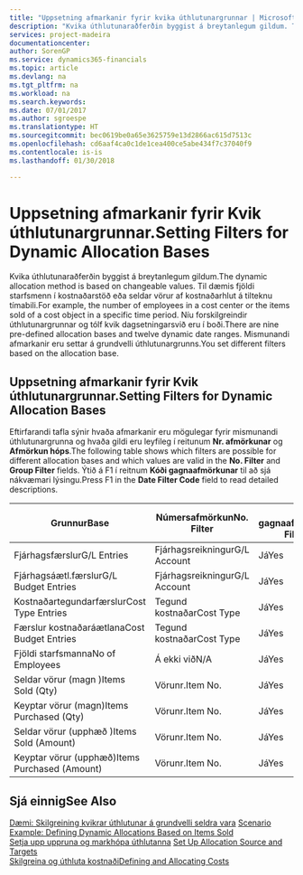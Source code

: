 ```yaml
---
title: "Uppsetning afmarkanir fyrir kvika úthlutunargrunnar | Microsoft Docs"
description: "Kvika úthlutunaraðferðin byggist á breytanlegum gildum. Til dæmis fjöldi starfsmenn í kostnaðarstöð eða seldar vörur af kostnaðarhlut á tilteknu tímabili. Níu forskilgreindir úthlutunargrunnar og tólf kvik dagsetningarsvið eru í boði. Mismunandi afmarkanir eru settar á grundvelli úthlutunargrunns."
services: project-madeira
documentationcenter: 
author: SorenGP
ms.service: dynamics365-financials
ms.topic: article
ms.devlang: na
ms.tgt_pltfrm: na
ms.workload: na
ms.search.keywords: 
ms.date: 07/01/2017
ms.author: sgroespe
ms.translationtype: HT
ms.sourcegitcommit: bec0619be0a65e3625759e13d2866ac615d7513c
ms.openlocfilehash: cd6aaf4ca0c1de1cea400ce5abe434f7c37040f9
ms.contentlocale: is-is
ms.lasthandoff: 01/30/2018

---
```

# <a name="setting-filters-for-dynamic-allocation-bases"></a><span data-ttu-id="ab6e1-106">Uppsetning afmarkanir fyrir Kvik úthlutunargrunnar.</span><span class="sxs-lookup"><span data-stu-id="ab6e1-106">Setting Filters for Dynamic Allocation Bases</span></span>
<span data-ttu-id="ab6e1-107">Kvika úthlutunaraðferðin byggist á breytanlegum gildum.</span><span class="sxs-lookup"><span data-stu-id="ab6e1-107">The dynamic allocation method is based on changeable values.</span></span> <span data-ttu-id="ab6e1-108">Til dæmis fjöldi starfsmenn í kostnaðarstöð eða seldar vörur af kostnaðarhlut á tilteknu tímabili.</span><span class="sxs-lookup"><span data-stu-id="ab6e1-108">For example, the number of employees in a cost center or the items sold of a cost object in a specific time period.</span></span> <span data-ttu-id="ab6e1-109">Níu forskilgreindir úthlutunargrunnar og tólf kvik dagsetningarsvið eru í boði.</span><span class="sxs-lookup"><span data-stu-id="ab6e1-109">There are nine pre-defined allocation bases and twelve dynamic date ranges.</span></span> <span data-ttu-id="ab6e1-110">Mismunandi afmarkanir eru settar á grundvelli úthlutunargrunns.</span><span class="sxs-lookup"><span data-stu-id="ab6e1-110">You set different filters based on the allocation base.</span></span>  

## <a name="setting-filters-for-dynamic-allocation-bases"></a><span data-ttu-id="ab6e1-111">Uppsetning afmarkanir fyrir Kvik úthlutunargrunnar.</span><span class="sxs-lookup"><span data-stu-id="ab6e1-111">Setting Filters for Dynamic Allocation Bases</span></span>  
 <span data-ttu-id="ab6e1-112">Eftirfarandi tafla sýnir hvaða afmarkanir eru mögulegar fyrir mismunandi úthlutunargrunna og hvaða gildi eru leyfileg í reitunum **Nr. afmörkunar** og **Afmörkun hóps**.</span><span class="sxs-lookup"><span data-stu-id="ab6e1-112">The following table shows which filters are possible for different allocation bases and which values are valid in the **No. Filter** and **Group Filter** fields.</span></span> <span data-ttu-id="ab6e1-113">Ýtið á F1 í reitnum **Kóði gagnaafmörkunar** til að sjá nákvæmari lýsingu.</span><span class="sxs-lookup"><span data-stu-id="ab6e1-113">Press F1 in the **Date Filter Code** field to read detailed descriptions.</span></span>  

|<span data-ttu-id="ab6e1-114">**Grunnur**</span><span class="sxs-lookup"><span data-stu-id="ab6e1-114">**Base**</span></span>|<span data-ttu-id="ab6e1-115">**Númersafmörkun**</span><span class="sxs-lookup"><span data-stu-id="ab6e1-115">**No. Filter**</span></span>|<span data-ttu-id="ab6e1-116">**Kóti gagnaafmörkunar**</span><span class="sxs-lookup"><span data-stu-id="ab6e1-116">**Date Filter Code**</span></span>|<span data-ttu-id="ab6e1-117">**Afmörkun kostnaðarstaðar**</span><span class="sxs-lookup"><span data-stu-id="ab6e1-117">**Cost Center Filter**</span></span>|<span data-ttu-id="ab6e1-118">**Afmörkun kostnaðarhlutar**</span><span class="sxs-lookup"><span data-stu-id="ab6e1-118">**Cost Object Filter**</span></span>|<span data-ttu-id="ab6e1-119">**Afmörkun hópa**</span><span class="sxs-lookup"><span data-stu-id="ab6e1-119">**Group Filter**</span></span>|  
|--------------|----------------------------------------|----------------------------------------------|------------------------------------------------|------------------------------------------------|------------------------------------------|  
|<span data-ttu-id="ab6e1-120">Fjárhagsfærslur</span><span class="sxs-lookup"><span data-stu-id="ab6e1-120">G/L Entries</span></span>|<span data-ttu-id="ab6e1-121">Fjárhagsreikningur</span><span class="sxs-lookup"><span data-stu-id="ab6e1-121">G/L Account</span></span>|<span data-ttu-id="ab6e1-122">Já</span><span class="sxs-lookup"><span data-stu-id="ab6e1-122">Yes</span></span>|<span data-ttu-id="ab6e1-123">Já</span><span class="sxs-lookup"><span data-stu-id="ab6e1-123">Yes</span></span>|<span data-ttu-id="ab6e1-124">Já</span><span class="sxs-lookup"><span data-stu-id="ab6e1-124">Yes</span></span>|<span data-ttu-id="ab6e1-125">Á ekki við</span><span class="sxs-lookup"><span data-stu-id="ab6e1-125">N/A</span></span>|  
|<span data-ttu-id="ab6e1-126">Fjárhagsáætl.færslur</span><span class="sxs-lookup"><span data-stu-id="ab6e1-126">G/L Budget Entries</span></span>|<span data-ttu-id="ab6e1-127">Fjárhagsreikningur</span><span class="sxs-lookup"><span data-stu-id="ab6e1-127">G/L Account</span></span>|<span data-ttu-id="ab6e1-128">Já</span><span class="sxs-lookup"><span data-stu-id="ab6e1-128">Yes</span></span>|<span data-ttu-id="ab6e1-129">Já</span><span class="sxs-lookup"><span data-stu-id="ab6e1-129">Yes</span></span>|<span data-ttu-id="ab6e1-130">Já</span><span class="sxs-lookup"><span data-stu-id="ab6e1-130">Yes</span></span>|<span data-ttu-id="ab6e1-131">Heiti fjárhagsáætl.</span><span class="sxs-lookup"><span data-stu-id="ab6e1-131">G/L Budget Name</span></span>|  
|<span data-ttu-id="ab6e1-132">Kostnaðartegundarfærslur</span><span class="sxs-lookup"><span data-stu-id="ab6e1-132">Cost Type Entries</span></span>|<span data-ttu-id="ab6e1-133">Tegund kostnaðar</span><span class="sxs-lookup"><span data-stu-id="ab6e1-133">Cost Type</span></span>|<span data-ttu-id="ab6e1-134">Já</span><span class="sxs-lookup"><span data-stu-id="ab6e1-134">Yes</span></span>|<span data-ttu-id="ab6e1-135">Já</span><span class="sxs-lookup"><span data-stu-id="ab6e1-135">Yes</span></span>|<span data-ttu-id="ab6e1-136">Já</span><span class="sxs-lookup"><span data-stu-id="ab6e1-136">Yes</span></span>|<span data-ttu-id="ab6e1-137">Á ekki við</span><span class="sxs-lookup"><span data-stu-id="ab6e1-137">N/A</span></span>|  
|<span data-ttu-id="ab6e1-138">Færslur kostnaðaráætlana</span><span class="sxs-lookup"><span data-stu-id="ab6e1-138">Cost Budget Entries</span></span>|<span data-ttu-id="ab6e1-139">Tegund kostnaðar</span><span class="sxs-lookup"><span data-stu-id="ab6e1-139">Cost Type</span></span>|<span data-ttu-id="ab6e1-140">Já</span><span class="sxs-lookup"><span data-stu-id="ab6e1-140">Yes</span></span>|<span data-ttu-id="ab6e1-141">Já</span><span class="sxs-lookup"><span data-stu-id="ab6e1-141">Yes</span></span>|<span data-ttu-id="ab6e1-142">Já</span><span class="sxs-lookup"><span data-stu-id="ab6e1-142">Yes</span></span>|<span data-ttu-id="ab6e1-143">Heiti áætlunar</span><span class="sxs-lookup"><span data-stu-id="ab6e1-143">Budget Name</span></span>|  
|<span data-ttu-id="ab6e1-144">Fjöldi starfsmanna</span><span class="sxs-lookup"><span data-stu-id="ab6e1-144">No of Employees</span></span>|<span data-ttu-id="ab6e1-145">Á ekki við</span><span class="sxs-lookup"><span data-stu-id="ab6e1-145">N/A</span></span>|<span data-ttu-id="ab6e1-146">Já</span><span class="sxs-lookup"><span data-stu-id="ab6e1-146">Yes</span></span>|<span data-ttu-id="ab6e1-147">Já</span><span class="sxs-lookup"><span data-stu-id="ab6e1-147">Yes</span></span>|<span data-ttu-id="ab6e1-148">Já</span><span class="sxs-lookup"><span data-stu-id="ab6e1-148">Yes</span></span>|<span data-ttu-id="ab6e1-149">Á ekki við</span><span class="sxs-lookup"><span data-stu-id="ab6e1-149">N/A</span></span>|  
|<span data-ttu-id="ab6e1-150">Seldar vörur (magn )</span><span class="sxs-lookup"><span data-stu-id="ab6e1-150">Items Sold (Qty)</span></span>|<span data-ttu-id="ab6e1-151">Vörunr.</span><span class="sxs-lookup"><span data-stu-id="ab6e1-151">Item No.</span></span>|<span data-ttu-id="ab6e1-152">Já</span><span class="sxs-lookup"><span data-stu-id="ab6e1-152">Yes</span></span>|<span data-ttu-id="ab6e1-153">Já</span><span class="sxs-lookup"><span data-stu-id="ab6e1-153">Yes</span></span>|<span data-ttu-id="ab6e1-154">Já</span><span class="sxs-lookup"><span data-stu-id="ab6e1-154">Yes</span></span>|<span data-ttu-id="ab6e1-155">Birgðabókunarflokkur</span><span class="sxs-lookup"><span data-stu-id="ab6e1-155">Inventory Posting Group</span></span>|  
|<span data-ttu-id="ab6e1-156">Keyptar vörur (magn)</span><span class="sxs-lookup"><span data-stu-id="ab6e1-156">Items Purchased (Qty)</span></span>|<span data-ttu-id="ab6e1-157">Vörunr.</span><span class="sxs-lookup"><span data-stu-id="ab6e1-157">Item No.</span></span>|<span data-ttu-id="ab6e1-158">Já</span><span class="sxs-lookup"><span data-stu-id="ab6e1-158">Yes</span></span>|<span data-ttu-id="ab6e1-159">Já</span><span class="sxs-lookup"><span data-stu-id="ab6e1-159">Yes</span></span>|<span data-ttu-id="ab6e1-160">Já</span><span class="sxs-lookup"><span data-stu-id="ab6e1-160">Yes</span></span>|<span data-ttu-id="ab6e1-161">Birgðabókunarflokkur</span><span class="sxs-lookup"><span data-stu-id="ab6e1-161">Inventory Posting Group</span></span>|  
|<span data-ttu-id="ab6e1-162">Seldar vörur (upphæð )</span><span class="sxs-lookup"><span data-stu-id="ab6e1-162">Items Sold (Amount)</span></span>|<span data-ttu-id="ab6e1-163">Vörunr.</span><span class="sxs-lookup"><span data-stu-id="ab6e1-163">Item No.</span></span>|<span data-ttu-id="ab6e1-164">Já</span><span class="sxs-lookup"><span data-stu-id="ab6e1-164">Yes</span></span>|<span data-ttu-id="ab6e1-165">Já</span><span class="sxs-lookup"><span data-stu-id="ab6e1-165">Yes</span></span>|<span data-ttu-id="ab6e1-166">Já</span><span class="sxs-lookup"><span data-stu-id="ab6e1-166">Yes</span></span>|<span data-ttu-id="ab6e1-167">Birgðabókunarflokkur</span><span class="sxs-lookup"><span data-stu-id="ab6e1-167">Inventory Posting Group</span></span>|  
|<span data-ttu-id="ab6e1-168">Keyptar vörur (upphæð)</span><span class="sxs-lookup"><span data-stu-id="ab6e1-168">Items Purchased (Amount)</span></span>|<span data-ttu-id="ab6e1-169">Vörunr.</span><span class="sxs-lookup"><span data-stu-id="ab6e1-169">Item No.</span></span>|<span data-ttu-id="ab6e1-170">Já</span><span class="sxs-lookup"><span data-stu-id="ab6e1-170">Yes</span></span>|<span data-ttu-id="ab6e1-171">Já</span><span class="sxs-lookup"><span data-stu-id="ab6e1-171">Yes</span></span>|<span data-ttu-id="ab6e1-172">Já</span><span class="sxs-lookup"><span data-stu-id="ab6e1-172">Yes</span></span>|<span data-ttu-id="ab6e1-173">Birgðabókunarflokkur</span><span class="sxs-lookup"><span data-stu-id="ab6e1-173">Inventory Posting Group</span></span>|  

## <a name="see-also"></a><span data-ttu-id="ab6e1-174">Sjá einnig</span><span class="sxs-lookup"><span data-stu-id="ab6e1-174">See Also</span></span>  
 <span data-ttu-id="ab6e1-175">[Dæmi: Skilgreining kvikrar úthlutunar á grundvelli seldra vara](finance-scenario-example-defining-dynamic-allocations-based-on-items-sold.md) </span><span class="sxs-lookup"><span data-stu-id="ab6e1-175">[Scenario Example: Defining Dynamic Allocations Based on Items Sold](finance-scenario-example-defining-dynamic-allocations-based-on-items-sold.md) </span></span>  
 <span data-ttu-id="ab6e1-176">[Setja upp uppruna og markhópa úthlutanna](finance-how-to-set-up-allocation-source-and-targets.md) </span><span class="sxs-lookup"><span data-stu-id="ab6e1-176">[Set Up Allocation Source and Targets](finance-how-to-set-up-allocation-source-and-targets.md) </span></span>  
 [<span data-ttu-id="ab6e1-177">Skilgreina og úthluta kostnaði</span><span class="sxs-lookup"><span data-stu-id="ab6e1-177">Defining and Allocating Costs</span></span>](finance-define-and-allocate-costs.md)

